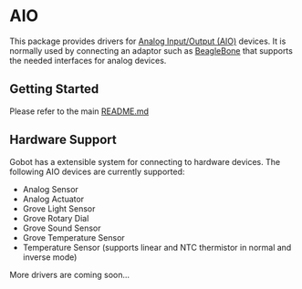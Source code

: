 # AIO

This package provides drivers for [Analog Input/Output (AIO)](https://en.wikipedia.org/wiki/Analog-to-digital_converter)
devices. It is normally used by connecting an adaptor such as [BeagleBone](https://gobot.io/documentation/platforms/beaglebone/)
that supports the needed interfaces for analog devices.

## Getting Started

Please refer to the main [README.md](https://github.com/hybridgroup/gobot/blob/release/README.md)

## Hardware Support

Gobot has a extensible system for connecting to hardware devices. The following AIO devices are currently supported:

- Analog Sensor
- Analog Actuator
- Grove Light Sensor
- Grove Rotary Dial
- Grove Sound Sensor
- Grove Temperature Sensor
- Temperature Sensor (supports linear and NTC thermistor in normal and inverse mode)

More drivers are coming soon...
